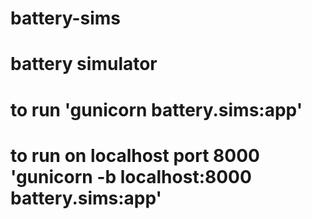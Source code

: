 # battery-sims
# battery simulator
# to run 'gunicorn battery.sims:app'
# to run on localhost port 8000 'gunicorn -b localhost:8000 battery.sims:app'
